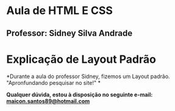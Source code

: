 # Aula de HTML E CSS

## Professor: Sidney Silva Andrade

# Explicação de Layout Padrão

*Durante a aula do professor Sidney, fizemos um Layout padrão. "Apronfundando pesquisar no site!" *  

**Qualquer dúvida, estou à disposição no seguinte e-mail: maicon.santos89@hotmail.com**
